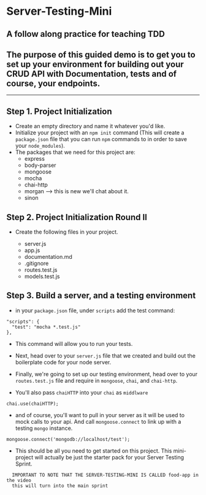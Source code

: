 # Server-Testing-Mini

## A follow along practice for teaching TDD

## The purpose of this guided demo is to get you to set up your environment for building out your CRUD API with Documentation, tests and of course, your endpoints.

---

## Step 1. Project Initialization

* Create an empty directory and name it whatever you'd like.
* Initialize your project with an `npm init` command (This will create a `package.json` file that you can run `npm` commands to in order to save your `node_modules`).
* The packages that we need for this project are:
  * express
  * body-parser
  * mongoose
  * mocha
  * chai-http
  * morgan --> this is new we'll chat about it.
  * sinon

## Step 2. Project Initialization Round II

* Create the following files in your project.

  * server.js
  * app.js
  * documentation.md
  * .gitignore
  * routes.test.js
  * models.test.js

## Step 3. Build a server, and a testing environment

* in your `package.json` file, under `scripts` add the test command:

```
"scripts": {
  "test": "mocha *.test.js"
},
```

* This command will allow you to run your tests.

* Next, head over to your `server.js` file that we created and build out the boilerplate code for your node server.
* Finally, we're going to set up our testing environment, head over to your `routes.test.js` file and require in `mongoose`, `chai`, and `chai-http`.
* You'll also pass `chaiHTTP` into your `chai` as `middlware`

```
chai.use(chaiHTTP);
```

* and of course, you'll want to pull in your server as it will be used to mock calls to your api. And call `mongoose.connect` to link up with a testing `mongo` instance.

```
mongoose.connect('mongodb://localhost/test');
```

* This should be all you need to get started on this project. This mini-project will actually be just the starter pack for your Server Testing Sprint.


```
  IMPORTANT TO NOTE THAT THE SERVER-TESTING-MINI IS CALLED food-app in the video
  this will turn into the main sprint
```